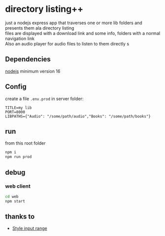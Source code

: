 # directory listing++

just a nodejs express app that traverses one or more lib folders and presents them ala directory listing  
files are displayed with a download link and some info, folders with a normal navigation link  
Also an audio player for audio files to listen to them directly  s

## Dependencies
[nodejs](https://nodejs.org) minimum version 16

## Config
create a file `.env.prod` in server folder:
```
TITLE=my lib
PORT=8000
LIBPATHS={"Audio": "/some/path/audio","Books": "/some/path/books"}
```

## run
from this root folder
```sh
npm i
npm run prod
```

## debug

### web client
```sh
cd web
npm start
```

## thanks to
- [Style input range](https://www.cssportal.com/style-input-range/)